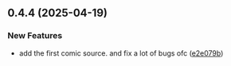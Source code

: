 ## 0.4.4 (2025-04-19)


### New Features

* add the first comic source. and fix a lot of bugs ofc ([e2e079b](https://github.com/manga-you-know/desktop/commit/e2e079b8d926eed1337ddb97975ea4d1d64fefaf))

